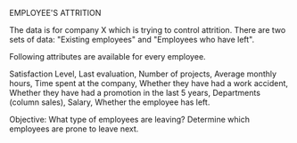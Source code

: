 EMPLOYEE'S ATTRITION

The data is for company X which is trying to control attrition.
There are two sets of data:
"Existing employees" and "Employees who have left".

Following attributes are available for every employee.

Satisfaction Level,
Last evaluation,
Number of projects,
Average monthly hours,
Time spent at the company,
Whether they have had a work accident,
Whether they have had a promotion in the last 5 years,
Departments (column sales),
Salary,
Whether the employee has left.

Objective:
What type of employees are leaving?
Determine which employees are prone to leave next.
